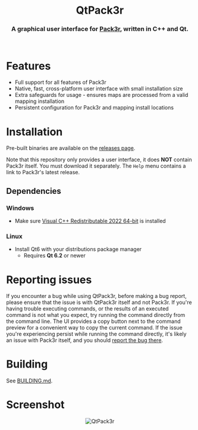 <p align="center">
  <h1 align="center">QtPack3r</h1>
  <h3 align="center">A graphical user interface for <a href=https://github.com/ovska/Pack3r>Pack3r</a>, written in C++ and Qt.</h3>
</p>

&nbsp;

# Features
* Full support for all features of Pack3r
* Native, fast, cross-platform user interface with small installation size
* Extra safeguards for usage - ensures maps are processed from a valid mapping installation
* Persistent configuration for Pack3r and mapping install locations

# Installation
Pre-built binaries are available on the [releases page](https://github.com/Aciz/QtPack3r/releases).

Note that this repository only provides a user interface, it does **NOT** contain Pack3r itself. You must download it separately. The `Help` menu contains a link to Pack3r's latest release.

## Dependencies
### Windows
* Make sure [Visual C++ Redistributable 2022 64-bit](https://learn.microsoft.com/en-us/cpp/windows/latest-supported-vc-redist?view=msvc-170#latest-microsoft-visual-c-redistributable-version) is installed
### Linux
* Install Qt6 with your distributions package manager
    * Requires **Qt 6.2** or newer
 
# Reporting issues
If you encounter a bug while using QtPack3r, before making a bug report, please ensure that the issue is with QtPack3r itself and not Pack3r. If you're having trouble executing commands, or the results of an executed command is not what you expect, try running the command directly from the command line. The UI provides a copy button next to the command preview for a convenient way to copy the current command. If the issue you're experiencing persist while running the command directly, it's likely an issue with Pack3r itself, and you should [report the bug there](https://github.com/ovska/Pack3r/issues).

# Building
See [BUILDING.md](BUILDING.md).

# Screenshot
<p align="center">
  <img
    title="QtPack3r"
    src="https://github.com/user-attachments/assets/9256c921-8d51-4233-b9ea-c885ebb7f5eb" />
</p>
